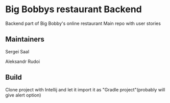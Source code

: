 # Big Bobbys restaurant Backend

Backend part of Big Bobby's online restaurant
Main repo with user stories

## Maintainers
Sergei Saal

Aleksandr Rudoi

## Build

Clone project with Intellij and let it import it as "Gradle project"(probably will give alert option)